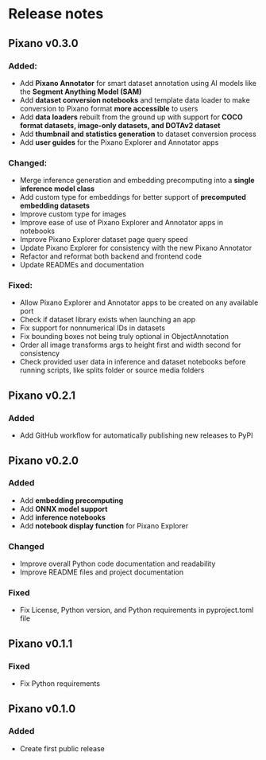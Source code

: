 # Release notes


## Pixano v0.3.0

### Added:
- Add **Pixano Annotator** for smart dataset annotation using AI models like the **Segment Anything Model (SAM)**
- Add **dataset conversion notebooks** and template data loader to make conversion to Pixano format **more accessible** to users
- Add **data loaders** rebuilt from the ground up with support for **COCO format datasets, image-only datasets, and DOTAv2 dataset** 
- Add **thumbnail and statistics generation** to dataset conversion process
- Add **user guides** for the Pixano Explorer and Annotator apps

### Changed:
- Merge inference generation and embedding precomputing into a **single inference model class**
- Add custom type for embeddings for better support of **precomputed embedding datasets**
- Improve custom type for images
- Improve ease of use of Pixano Explorer and Annotator apps in notebooks
- Improve Pixano Explorer dataset page query speed
- Update Pixano Explorer for consistency with the new Pixano Annotator
- Refactor and reformat both backend and frontend code
- Update READMEs and documentation

### Fixed:
- Allow Pixano Explorer and Annotator apps to be created on any available port
- Check if dataset library exists when launching an app
- Fix support for nonnumerical IDs in datasets
- Fix bounding boxes not being truly optional in ObjectAnnotation 
- Order all image transforms args to height first and width second for consistency
- Check provided user data in inference and dataset notebooks before running scripts, like splits folder or source media folders


## Pixano v0.2.1

### Added
- Add GitHub workflow for automatically publishing new releases to PyPI


## Pixano v0.2.0

### Added
- Add **embedding precomputing**
- Add **ONNX model support**
- Add **inference notebooks**
- Add **notebook display function** for Pixano Explorer

### Changed
- Improve overall Python code documentation and readability
- Improve README files and project documentation

### Fixed
- Fix License, Python version, and Python requirements in pyproject.toml file


## Pixano v0.1.1

### Fixed
- Fix Python requirements


## Pixano v0.1.0

### Added
- Create first public release
